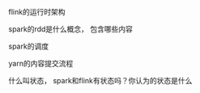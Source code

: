flink的运行时架构



spark的rdd是什么概念， 包含哪些内容



spark的调度



yarn的内容提交流程



什么叫状态， spark和flink有状态吗？你认为的状态是什么









